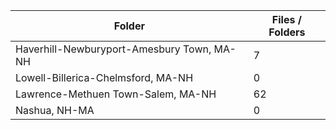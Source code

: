 | Folder                                     |   Files / Folders |
|--------------------------------------------|-------------------|
| Haverhill-Newburyport-Amesbury Town, MA-NH |                 7 |
| Lowell-Billerica-Chelmsford, MA-NH         |                 0 |
| Lawrence-Methuen Town-Salem, MA-NH         |                62 |
| Nashua, NH-MA                              |                 0 |